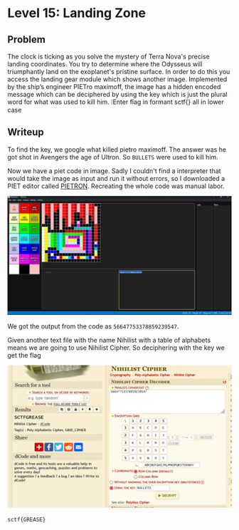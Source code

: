 # Level 15: Landing Zone

## Problem

The clock is ticking as you solve the mystery of Terra Nova's precise landing coordinates. You try to determine where the Odysseus will triumphantly land on the exoplanet's pristine surface.
In order to do this you access the landing gear module which shows another image. Implemented by the ship’s engineer PIETro maximoff, the image has a hidden encoded message which can be deciphered by using the key which is just the plural word for what was used to kill him.
❕Enter flag in formant sctf{} all in lower case

## Writeup

To find the key, we google what killed pietro maximoff. The answer was he got shot in Avengers the age of Ultron. So `BULLETS` were used to kill him. 

Now we have a piet code in image. Sadly I couldn't find a interpreter that would take the image as input and run it without errors, so I downloaded a PIET editor called [PIETRON](https://github.com/dnek/pietron/). Recreating the whole code was manual labor.

![Alt text](image.png)

We got the output from the code as `56647753378859239547`.

Given another text file with the name Nihilist with a table of alphabets means we are going to use Nihilist Cipher. So deciphering with the key we get the flag

![Alt text](image-1.png)

`sctf{GREASE}`

